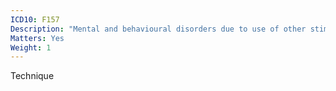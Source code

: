 ```yaml
---
ICD10: F157
Description: "Mental and behavioural disorders due to use of other stimulants, including caffeine: Residual and late-onset psychotic disorder"
Matters: Yes
Weight: 1
---
```

Technique
